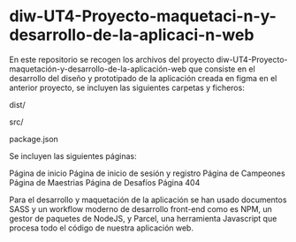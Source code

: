 # diw-UT4-Proyecto-maquetaci-n-y-desarrollo-de-la-aplicaci-n-web

En este repositorio se recogen los archivos del proyecto diw-UT4-Proyecto-maquetación-y-desarrollo-de-la-aplicación-web que consiste en el desarrollo del 
diseño y prototipado de la aplicación creada en figma en el anterior proyecto, se incluyen las siguientes carpetas y ficheros:

dist/

src/

package.json

Se incluyen las siguientes páginas:

Página de inicio
Página de inicio de sesión y registro
Página de Campeones
Página de Maestrias
Página de Desafíos
Página 404

Para el desarrollo y maquetación de la aplicación se han usado documentos SASS y un workflow moderno de desarrollo front-end como es NPM, un gestor de paquetes 
de NodeJS, y Parcel, una herramienta Javascript que procesa todo el código de nuestra aplicación web.
